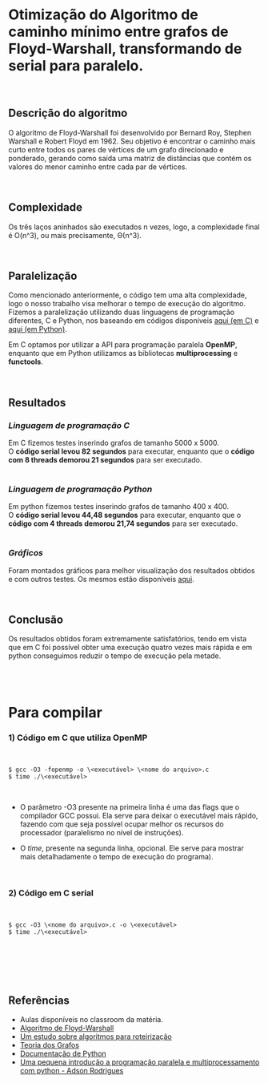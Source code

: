 # Otimização do Algoritmo de caminho mínimo entre grafos de Floyd-Warshall, transformando de serial para paralelo.

<br>

## Descrição do algoritmo
O algoritmo de Floyd-Warshall foi desenvolvido por Bernard Roy, Stephen Warshall e Robert Floyd em 1962. 
Seu objetivo é encontrar o caminho mais curto entre todos os pares de vértices de um grafo direcionado e ponderado, gerando como saída uma matriz de distâncias que contém os valores do menor caminho entre cada par de vértices.

<br>

## Complexidade 
Os três laços aninhados são executados n vezes, logo, a complexidade final é O(n^3), ou mais precisamente, Θ(n^3). 

<br>

## Paralelização

Como mencionado anteriormente, o código tem uma alta complexidade, logo o nosso trabalho visa melhorar o tempo de execução do algoritmo. Fizemos a paralelização utilizando duas linguagens de programação diferentes, C e Python, nos baseando em códigos disponíveis [aqui (em C)](https://www.geeksforgeeks.org/floyd-warshall-algorithm-dp-16/) e [aqui (em Python)](https://github.com/TamaWilson/floyd_python/blob/master/floyd.py). 

Em C optamos por utilizar a API para programação paralela **OpenMP**, enquanto que em Python utilizamos as bibliotecas **multiprocessing** e **functools**.

<br>

## Resultados
### _Linguagem de programação C_
Em C fizemos testes inserindo grafos de tamanho 5000 x 5000. 
<br>
O **código serial levou 82 segundos** para executar, enquanto que o **código com 8 threads demorou 21 segundos** para ser executado. 
<br><br>

### _Linguagem de programação Python_
Em python fizemos testes inserindo grafos de tamanho 400 x 400.
<br>
O **código serial levou 44,48 segundos** para executar, enquanto que o **código com 4 threads demorou 21,74 segundos** para ser executado. 
<br><br>

### _Gráficos_
Foram montados gráficos para melhor visualização dos resultados obtidos e com outros testes. Os mesmos estão disponíveis [aqui](https://docs.google.com/spreadsheets/d/1H5-Em80YQwA0ypmRPsdF6hyoEcKSBcKjR6gqlPUFNW8/edit?usp=sharing). 

<br>

## Conclusão
Os resultados obtidos foram extremamente satisfatórios, tendo em vista que em C foi possível obter uma execução quatro vezes mais rápida e em python conseguimos reduzir o tempo de execução pela metade. 

<br><br>

# Para compilar

### 1) Código em C que utiliza OpenMP
<br>

``` 
$ gcc -O3 -fopenmp -o \<executável> \<nome do arquivo>.c
$ time ./\<executável>
```
<br>

- O parâmetro -O3 presente na primeira linha é uma das flags que o compilador GCC possui. Ela serve para deixar o executável mais rápido, fazendo com que seja possível ocupar melhor os recursos do processador (paralelismo no nível de instruções).

- O _time_, presente na segunda linha, opcional. Ele serve para mostrar mais detalhadamente o tempo de execução do programa).

<br> 

### 2) Código em C serial
<br>

``` 
$ gcc -O3 \<nome do arquivo>.c -o \<executável>
$ time ./\<executável>
```

<br>

#

<br>

## Referências
- Aulas disponíveis no classroom da matéria.
- [Algoritmo de Floyd-Warshall](https://pt.wikipedia.org/wiki/Algoritmo_de_Floyd-Warshall)
- [Um estudo sobre algoritmos para roteirização](https://periodicos.utfpr.edu.br/recit/article/download/e-5122/pdf_1)
- [Teoria dos Grafos](http://www.decom.ufop.br/marco/site_media/uploads/bcc204/07_aula_07.pdf)
- [Documentação de Python](https://docs.python.org/dev/library/multiprocessing.html)
- [Uma pequena introdução a programação paralela e multiprocessamento com python - Adson Rodrigues](https://medium.com/@adson.develop/uma-pequena-introdu%C3%A7%C3%A3o-a-programa%C3%A7%C3%A3o-paralela-e-multiprocessamento-com-python-232bbf72a8f7#:~:text=Aqui%2C%20veremos%20o%20m%C3%B3dulo%20multiprocessing,Python%20possui%20muitos%20recursos%20poderosos.)
